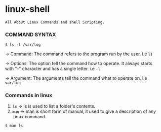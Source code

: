 # linux-shell
 ```All About Linux Commands and shell Scripting.``` 
 
### COMMAND SYNTAX
```
$ ls -l /var/log
```
-> Command: The command refers to the program run by the user. i.e `ls`

-> Options: The option tell the command how to operate. It always starts with "-" character and has a single letter. i.e `-l` 

-> Argument: The arguments tell the command what to operate on. i.e `var/log` 

### Commands in linux 
1. `ls` -> ls is used to list a folder's contents.
2. `man` -> man is short form of manual, it used to give a description of any Linux command.
```
$ man ls
```
